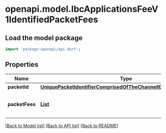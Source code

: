# openapi.model.IbcApplicationsFeeV1IdentifiedPacketFees

## Load the model package
```dart
import 'package:openapi/api.dart';
```

## Properties
Name | Type | Description | Notes
------------ | ------------- | ------------- | -------------
**packetId** | [**UniquePacketIdentifierComprisedOfTheChannelIDPortIDAndSequence**](UniquePacketIdentifierComprisedOfTheChannelIDPortIDAndSequence.md) |  | [optional] 
**packetFees** | [**List<PacketFeeContainsICS29RelayerFeesRefundAddressAndOptionalListOfPermittedRelayers>**](PacketFeeContainsICS29RelayerFeesRefundAddressAndOptionalListOfPermittedRelayers.md) |  | [optional] [default to const []]

[[Back to Model list]](../README.md#documentation-for-models) [[Back to API list]](../README.md#documentation-for-api-endpoints) [[Back to README]](../README.md)


